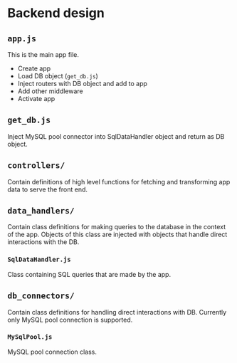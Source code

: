 # Backend design

## ``app.js``
This is the main app file. 

- Create app
- Load DB object (``get_db.js``)
- Inject routers with DB object and add to app
- Add other middleware
- Activate app

## ``get_db.js``
Inject MySQL pool connector into SqlDataHandler object and return as DB object.

## ``controllers/``
Contain definitions of high level functions for fetching and transforming app data to serve the front end.

## ``data_handlers/``
Contain class definitions for making queries to the database in the context of the app. 
Objects of this class are injected with objects
that handle direct interactions with the DB.

### ``SqlDataHandler.js``
Class containing SQL queries that are made by the app.

## ``db_connectors/``
Contain class definitions for handling direct interactions with DB. Currently only MySQL pool connection is supported.

### ``MySqlPool.js``
MySQL pool connection class.

